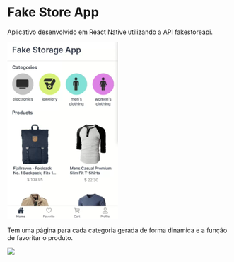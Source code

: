 # Fake Store App

Aplicativo desenvolvido em React Native utilizando a API fakestoreapi.

<img src="./github/home.png" height="400px" />



Tem uma página para cada categoria gerada de forma dinamica e a função de favoritar o produto.

<img src="./github/gif.gif" height="400px" />